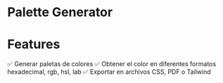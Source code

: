 # Palette Generator

# Features
✅ Generar paletas de colores
✅ Obtener el color en diferentes formatos hexadecimal, rgb, hsl, lab
✅ Exportar en archivos CSS, PDF o Tailwind